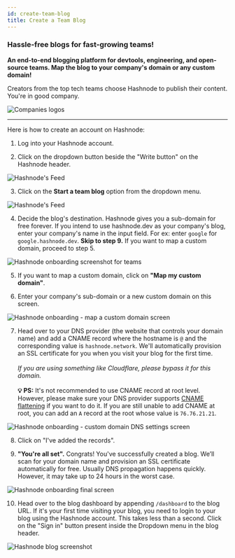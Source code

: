 ```yaml
---
id: create-team-blog
title: Create a Team Blog
---
```


### Hassle-free blogs for fast-growing teams!

**An end-to-end blogging platform for devtools, engineering, and open-source teams. Map the blog to your company's domain or any custom domain!**

Creators from the top tech teams choose Hashnode to publish their content. You're in good company.

![Companies logos](http://localhost:8080/_next/image?url=https%3A%2F%2Fcdn.hashnode.com%2Fres%2Fhashnode%2Fimage%2Fupload%2Fv1647512010724%2FRY3K506gu.png%3Fauto%3Dcompress&w=3840&q=75)

---

Here is how to create an account on Hashnode:

1. Log into your Hashnode account.

2. Click on the dropdown button beside the "Write button" on the Hashnode header.

![Hashnode's Feed](https://cdn.hashnode.com/res/hashnode/image/upload/v1614932849541/cBNDGKXMj.png?auto=compress)

3. Click on the **Start a team blog** option from the dropdown menu.

![Hashnode's Feed](https://cdn.hashnode.com/res/hashnode/image/upload/v1614933201339/atOcHm26X.png?auto=compress)

4. Decide the blog's destination. Hashnode gives you a sub-domain for free forever. If you intend to use hashnode.dev as your company's blog, enter your company's name in the input field. For ex: enter `google` for `google.hashnode.dev`. **Skip to step 9.** If you want to map a custom domain, proceed to step 5.

![Hashnode onboarding screenshot for teams](https://cdn.hashnode.com/res/hashnode/image/upload/v1647850630031/ssK3rX4Ko.png?auto=compress)

5. If you want to map a custom domain, click on **"Map my custom domain"**.

6. Enter your company's sub-domain or a new custom domain on this screen.

![Hashnode onboarding - map a custom domain screen](https://cdn.hashnode.com/res/hashnode/image/upload/v1647850859209/jsmHJu1KB.png?auto=compress)

7. Head over to your DNS provider (the website that controls your domain name) and add a CNAME record where the hostname is `@` and the corresponding value is `hashnode.network`. We'll automatically provision an SSL certificate for you when you visit your blog for the first time.  <br/><br/>
*If you are using something like Cloudflare, please bypass it for this domain.*  <br/><br/>
**💡 PS:** It's not recommended to use CNAME record at root level. However, please make sure your DNS provider supports [CNAME flattening](https://blog.cloudflare.com/introducing-cname-flattening-rfc-compliant-cnames-at-a-domains-root/) if you want to do it. If you are still unable to add CNAME at root, you can add an `A` record at the root whose value is `76.76.21.21`.

![Hashnode onboarding - custom domain DNS settings screen](https://cdn.hashnode.com/res/hashnode/image/upload/v1647851015217/qIEN7Hoiq.png?auto=compress)

8. Click on "I've added the records".

9. **"You're all set".** Congrats! You've successfully created a blog. We’ll scan for your domain name and provision an SSL certificate automatically for free. Usually DNS propagation happens quickly. However, it may take up to 24 hours in the worst case.

![Hashnode onboarding final screen](https://cdn.hashnode.com/res/hashnode/image/upload/v1647851482307/l7_fvI4cw.png?auto=compress)

10. Head over to the blog dashboard by appending `/dashboard` to the blog URL. If it's your first time visiting your blog, you need to login to your blog using the Hashnode account. This takes less than a second. Click on the "Sign in" button present inside the Dropdown menu in the blog header. 

![Hashnode blog screenshot](https://cdn.hashnode.com/res/hashnode/image/upload/v1647851265161/noyE_Nk9M.png?auto=compress)

